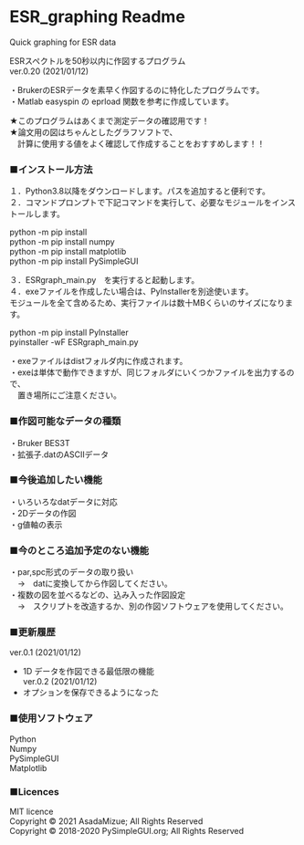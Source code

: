 # ESR_graphing Readme
Quick graphing for ESR data  

ESRスペクトルを50秒以内に作図するプログラム  
ver.0.20 (2021/01/12)

・BrukerのESRデータを素早く作図するのに特化したプログラムです。  
・Matlab easyspin の eprload 関数を参考に作成しています。

★このプログラムはあくまで測定データの確認用です！  
★論文用の図はちゃんとしたグラフソフトで、  
　計算に使用する値をよく確認して作成することをおすすめします！！  

### ■インストール方法
１．Python3.8以降をダウンロードします。パスを追加すると便利です。  
２．コマンドプロンプトで下記コマンドを実行して、必要なモジュールをインストールします。  

python -m pip install  
python -m pip install numpy  
python -m pip install matplotlib  
python -m pip install PySimpleGUI  

３．ESRgraph_main.py　を実行すると起動します。  
４．exeファイルを作成したい場合は、PyInstallerを別途使います。  
モジュールを全て含めるため、実行ファイルは数十MBくらいのサイズになります。  

python -m pip install PyInstaller  
pyinstaller -wF ESRgraph_main.py  

・exeファイルはdistフォルダ内に作成されます。  
・exeは単体で動作できますが、同じフォルダにいくつかファイルを出力するので、  
　置き場所にご注意ください。  


### ■作図可能なデータの種類
・Bruker BES3T  
・拡張子.datのASCIIデータ  

### ■今後追加したい機能
・いろいろなdatデータに対応  
・2Dデータの作図  
・g値軸の表示  

### ■今のところ追加予定のない機能
・par,spc形式のデータの取り扱い  
　→　datに変換してから作図してください。  
・複数の図を並べるなどの、込み入った作図設定  
　→　スクリプトを改造するか、別の作図ソフトウェアを使用してください。  

### ■更新履歴
ver.0.1 (2021/01/12)  
 - 1D データを作図できる最低限の機能  
ver.0.2 (2021/01/12)  
 - オプションを保存できるようになった  

### ■使用ソフトウェア
Python  
Numpy  
PySimpleGUI  
Matplotlib  


### ■Licences
MIT licence  
Copyright © 2021 AsadaMizue; All Rights Reserved  
Copyright © 2018-2020 PySimpleGUI.org; All Rights Reserved  
